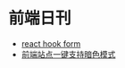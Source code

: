 # 前端日刊

* [react hook form](https://github.com/react-hook-form/react-hook-form)
* [前端站点一键支持暗色模式](https://mp.weixin.qq.com/s/pupBwNqKEI0WesFrDyPhEw)
